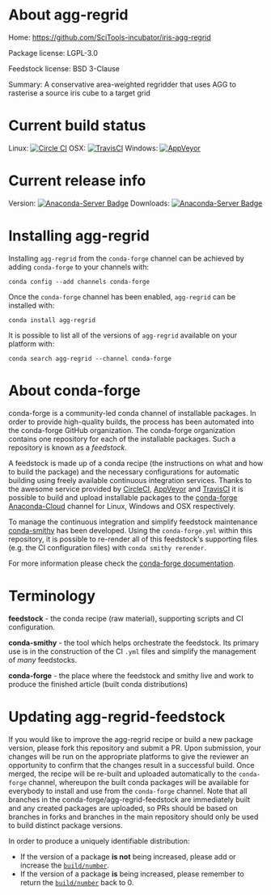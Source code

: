 About agg-regrid
================

Home: https://github.com/SciTools-incubator/iris-agg-regrid

Package license: LGPL-3.0

Feedstock license: BSD 3-Clause

Summary: A conservative area-weighted regridder that uses AGG to rasterise a source iris cube to a target grid



Current build status
====================

Linux: [![Circle CI](https://circleci.com/gh/conda-forge/agg-regrid-feedstock.svg?style=shield)](https://circleci.com/gh/conda-forge/agg-regrid-feedstock)
OSX: [![TravisCI](https://travis-ci.org/conda-forge/agg-regrid-feedstock.svg?branch=master)](https://travis-ci.org/conda-forge/agg-regrid-feedstock)
Windows: [![AppVeyor](https://ci.appveyor.com/api/projects/status/github/conda-forge/agg-regrid-feedstock?svg=True)](https://ci.appveyor.com/project/conda-forge/agg-regrid-feedstock/branch/master)

Current release info
====================
Version: [![Anaconda-Server Badge](https://anaconda.org/conda-forge/agg-regrid/badges/version.svg)](https://anaconda.org/conda-forge/agg-regrid)
Downloads: [![Anaconda-Server Badge](https://anaconda.org/conda-forge/agg-regrid/badges/downloads.svg)](https://anaconda.org/conda-forge/agg-regrid)

Installing agg-regrid
=====================

Installing `agg-regrid` from the `conda-forge` channel can be achieved by adding `conda-forge` to your channels with:

```
conda config --add channels conda-forge
```

Once the `conda-forge` channel has been enabled, `agg-regrid` can be installed with:

```
conda install agg-regrid
```

It is possible to list all of the versions of `agg-regrid` available on your platform with:

```
conda search agg-regrid --channel conda-forge
```


About conda-forge
=================

conda-forge is a community-led conda channel of installable packages.
In order to provide high-quality builds, the process has been automated into the
conda-forge GitHub organization. The conda-forge organization contains one repository
for each of the installable packages. Such a repository is known as a *feedstock*.

A feedstock is made up of a conda recipe (the instructions on what and how to build
the package) and the necessary configurations for automatic building using freely
available continuous integration services. Thanks to the awesome service provided by
[CircleCI](https://circleci.com/), [AppVeyor](http://www.appveyor.com/)
and [TravisCI](https://travis-ci.org/) it is possible to build and upload installable
packages to the [conda-forge](https://anaconda.org/conda-forge)
[Anaconda-Cloud](http://docs.anaconda.org/) channel for Linux, Windows and OSX respectively.

To manage the continuous integration and simplify feedstock maintenance
[conda-smithy](http://github.com/conda-forge/conda-smithy) has been developed.
Using the ``conda-forge.yml`` within this repository, it is possible to re-render all of
this feedstock's supporting files (e.g. the CI configuration files) with ``conda smithy rerender``.

For more information please check the [conda-forge documentation](https://conda-forge.org/docs/).

Terminology
===========

**feedstock** - the conda recipe (raw material), supporting scripts and CI configuration.

**conda-smithy** - the tool which helps orchestrate the feedstock.
                   Its primary use is in the construction of the CI ``.yml`` files
                   and simplify the management of *many* feedstocks.

**conda-forge** - the place where the feedstock and smithy live and work to
                  produce the finished article (built conda distributions)


Updating agg-regrid-feedstock
=============================

If you would like to improve the agg-regrid recipe or build a new
package version, please fork this repository and submit a PR. Upon submission,
your changes will be run on the appropriate platforms to give the reviewer an
opportunity to confirm that the changes result in a successful build. Once
merged, the recipe will be re-built and uploaded automatically to the
`conda-forge` channel, whereupon the built conda packages will be available for
everybody to install and use from the `conda-forge` channel.
Note that all branches in the conda-forge/agg-regrid-feedstock are
immediately built and any created packages are uploaded, so PRs should be based
on branches in forks and branches in the main repository should only be used to
build distinct package versions.

In order to produce a uniquely identifiable distribution:
 * If the version of a package **is not** being increased, please add or increase
   the [``build/number``](http://conda.pydata.org/docs/building/meta-yaml.html#build-number-and-string).
 * If the version of a package **is** being increased, please remember to return
   the [``build/number``](http://conda.pydata.org/docs/building/meta-yaml.html#build-number-and-string)
   back to 0.